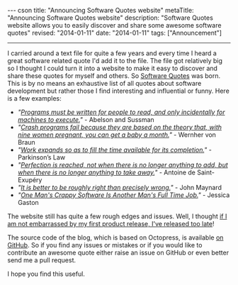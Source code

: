 --- cson
title: "Announcing Software Quotes website"
metaTitle: "Announcing Software Quotes website"
description: "Software Quotes website allows you to easily discover and share some awesome software quotes"
revised: "2014-01-11"
date: "2014-01-11"
tags: ["Announcement"]

---
I carried around a text file for quite a few years and every time I heard a great software related quote I'd add it to the file. The file got relatively big so I thought I could turn it into a website to make it easy to discover and share these quotes for myself and others. So [Software Quotes](http://www.software-quot.es) was born. This is by no means an exhaustive list of all quotes about software development but rather those I find interesting and influential or funny. Here is a few examples:

 - *"[Programs must be written for people to read, and only incidentally for machines to execute.](http://www.software-quot.es/programs-must-be-written-for-people-to-read-and-incidentally-for-machines-to-execute/)"* - Abelson and Sussman
 - *"[Crash programs fail because they are based on the theory that, with nine women pregnant, you can get a baby a month.](http://www.software-quot.es/with-nine-women-pregnant-can-you-get-a-baby-a-month/)"* - Wernher von Braun
 - *"[Work expands so as to fill the time available for its completion.](http://www.software-quot.es/work-expands-so-as-to-fill-the-time-available-for-its-completion/)"* - Parkinson’s Law
 - *"[Perfection is reached, not when there is no longer anything to add, but when there is no longer anything to take away.](http://www.software-quot.es/perfection-is-reached-not-when-there-is-no-longer-anything-to-add/)"* - Antoine de Saint-Exupéry
 - *"[It is better to be roughly right than precisely wrong.](http://www.software-quot.es/it-is-better-to-be-roughly-right-than-precisely-wrong/)"* - John Maynard
 - *"[One Man's Crappy Software Is Another Man's Full Time Job.](http://www.software-quot.es/one-mans-crappy-software-is-another-mans-full-time-job/)"* - Jessica Gaston

The website still has quite a few rough edges and issues. Well, I thought [if I am not embarrassed by my first product release, I've released too late](http://www.software-quot.es/if-youre-not-embarrassed-by-your-first-product-release-youve-released-too-late/)! 

The source code of the blog, which is based on Octopress, is available [on GitHub](https://github.com/MehdiK/software-quotes). So if you find any issues or mistakes or if you would like to contribute an awesome quote either raise an issue on GitHub or even better send me a pull request.

I hope you find this useful.
